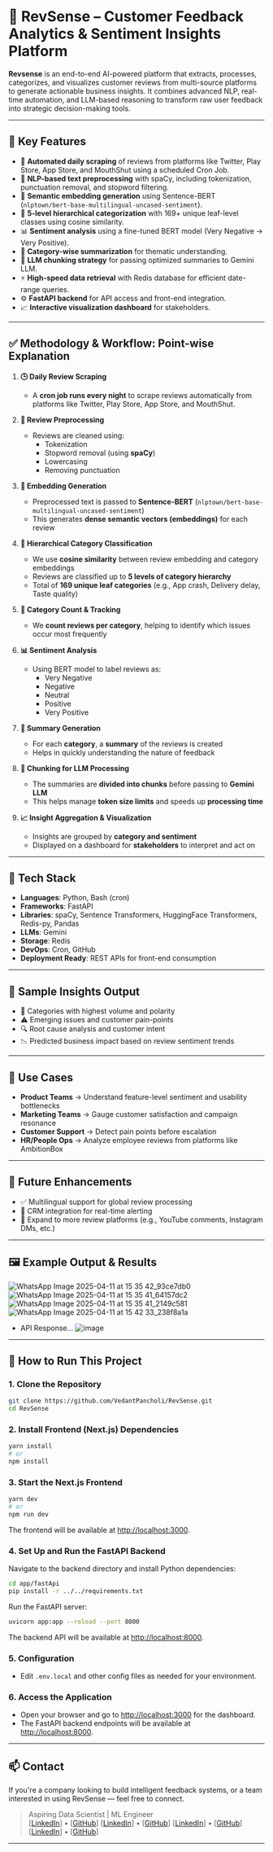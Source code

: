 # 🚀 RevSense – Customer Feedback Analytics & Sentiment Insights Platform

**Revsense** is an end-to-end AI-powered platform that extracts, processes, categorizes, and visualizes customer reviews from multi-source platforms to generate actionable business insights. It combines advanced NLP, real-time automation, and LLM-based reasoning to transform raw user feedback into strategic decision-making tools.

---

## 📌 Key Features

- 🔁 **Automated daily scraping** of reviews from platforms like Twitter, Play Store, App Store, and MouthShut using a scheduled Cron Job.
- 🧹 **NLP-based text preprocessing** with spaCy, including tokenization, punctuation removal, and stopword filtering.
- 🧠 **Semantic embedding generation** using Sentence-BERT (`nlptown/bert-base-multilingual-uncased-sentiment`).
- 🧭 **5-level hierarchical categorization** with 169+ unique leaf-level classes using cosine similarity.
- 📊 **Sentiment analysis** using a fine-tuned BERT model (Very Negative → Very Positive).
- 📝 **Category-wise summarization** for thematic understanding.
- 🔁 **LLM chunking strategy** for passing optimized summaries to Gemini LLM.
- ⚡ **High-speed data retrieval** with Redis database for efficient date-range queries.
- ⚙️ **FastAPI backend** for API access and front-end integration.
- 📈 **Interactive visualization dashboard** for stakeholders.

---

## ✅ Methodology & Workflow: Point-wise Explanation

1. **🕒 Daily Review Scraping**  
   - A **cron job runs every night** to scrape reviews automatically from platforms like Twitter, Play Store, App Store, and MouthShut.

2. **🧹 Review Preprocessing**  
   - Reviews are cleaned using:
     - Tokenization  
     - Stopword removal (using **spaCy**)  
     - Lowercasing  
     - Removing punctuation

3. **🧠 Embedding Generation**  
   - Preprocessed text is passed to **Sentence-BERT** (`nlptown/bert-base-multilingual-uncased-sentiment`)  
   - This generates **dense semantic vectors (embeddings)** for each review

4. **🧭 Hierarchical Category Classification**  
   - We use **cosine similarity** between review embedding and category embeddings  
   - Reviews are classified up to **5 levels of category hierarchy**  
   - Total of **169 unique leaf categories** (e.g., App crash, Delivery delay, Taste quality)

5. **🔢 Category Count & Tracking**  
   - We **count reviews per category**, helping to identify which issues occur most frequently

6. **📊 Sentiment Analysis**  
   - Using BERT model to label reviews as:
     - Very Negative  
     - Negative  
     - Neutral  
     - Positive  
     - Very Positive

7. **📝 Summary Generation**  
   - For each **category**, a **summary** of the reviews is created  
   - Helps in quickly understanding the nature of feedback

8. **🧩 Chunking for LLM Processing**  
   - The summaries are **divided into chunks** before passing to **Gemini LLM**  
   - This helps manage **token size limits** and speeds up **processing time**

9. **📈 Insight Aggregation & Visualization**  
   - Insights are grouped by **category and sentiment**  
   - Displayed on a dashboard for **stakeholders** to interpret and act on

---

## 🔗 Tech Stack

- **Languages**: Python, Bash (cron)
- **Frameworks**: FastAPI
- **Libraries**: spaCy, Sentence Transformers, HuggingFace Transformers, Redis-py, Pandas
- **LLMs**: Gemini
- **Storage**: Redis
- **DevOps**: Cron, GitHub
- **Deployment Ready**: REST APIs for front-end consumption

---

## 🧠 Sample Insights Output

- 🎯 Categories with highest volume and polarity  
- ⚠️ Emerging issues and customer pain-points  
- 🔍 Root cause analysis and customer intent  
- 📉 Predicted business impact based on review sentiment trends

---

## 💼 Use Cases

- **Product Teams** → Understand feature-level sentiment and usability bottlenecks  
- **Marketing Teams** → Gauge customer satisfaction and campaign resonance  
- **Customer Support** → Detect pain points before escalation  
- **HR/People Ops** → Analyze employee reviews from platforms like AmbitionBox

---

## 📌 Future Enhancements

- ✅ Multilingual support for global review processing  
- 🔗 CRM integration for real-time alerting  
- 📲 Expand to more review platforms (e.g., YouTube comments, Instagram DMs, etc.)

---

## 🖼️ Example Output & Results

![WhatsApp Image 2025-04-11 at 15 35 42_93ce7db0](https://github.com/user-attachments/assets/5270997a-e1ff-4685-a258-cb5fe9b9556a)
![WhatsApp Image 2025-04-11 at 15 35 41_64157dc2](https://github.com/user-attachments/assets/9aab7848-23f8-473a-a66a-8a29bcf7e35c)
![WhatsApp Image 2025-04-11 at 15 35 41_2149c581](https://github.com/user-attachments/assets/1c2ecc9b-b42f-423f-a67e-21c13b12db6f)
![WhatsApp Image 2025-04-11 at 15 42 33_238f8a1a](https://github.com/user-attachments/assets/6e4f7829-7cb7-43a9-b60b-a4bbdfca7e6c)

- API Response...
![image](https://github.com/user-attachments/assets/0e8f3e67-fed2-4e42-be66-acca702207aa)

---



## 🚦 How to Run This Project

### 1. Clone the Repository
```sh
git clone https://github.com/VedantPancholi/RevSense.git
cd RevSense
```

### 2. Install Frontend (Next.js) Dependencies
```sh
yarn install
# or
npm install
```

### 3. Start the Next.js Frontend
```sh
yarn dev
# or
npm run dev
```
The frontend will be available at [http://localhost:3000](http://localhost:3000).

### 4. Set Up and Run the FastAPI Backend
Navigate to the backend directory and install Python dependencies:
```sh
cd app/fastApi
pip install -r ../../requirements.txt
```
Run the FastAPI server:
```sh
uvicorn app:app --reload --port 8000
```
The backend API will be available at [http://localhost:8000](http://localhost:8000).

### 5. Configuration
- Edit `.env.local` and other config files as needed for your environment.

### 6. Access the Application
- Open your browser and go to [http://localhost:3000](http://localhost:3000) for the dashboard.
- The FastAPI backend endpoints will be available at [http://localhost:8000](http://localhost:8000).

---


## 📫 Contact

If you're a company looking to build intelligent feedback systems, or a team interested in using RevSense — feel free to connect.
 
> Aspiring Data Scientist | ML Engineer  
> [[LinkedIn](https://www.linkedin.com/in/vedantpancholi/)] • [[GitHub](https://github.com/VedantPancholi)]
> [[LinkedIn](https://www.linkedin.com/in/mansi-thakkar11/)] • [[GitHub](https://github.com/Mansi111000)]
> [[LinkedIn](https://www.linkedin.com/in/parmarsachin7123/)] • [[GitHub](https://github.com/Sachin7123)]
> [[LinkedIn](https://www.linkedin.com/in/henil-prajapati14/)] • [[GitHub](https://github.com/Henil-Prajapati)]

---
